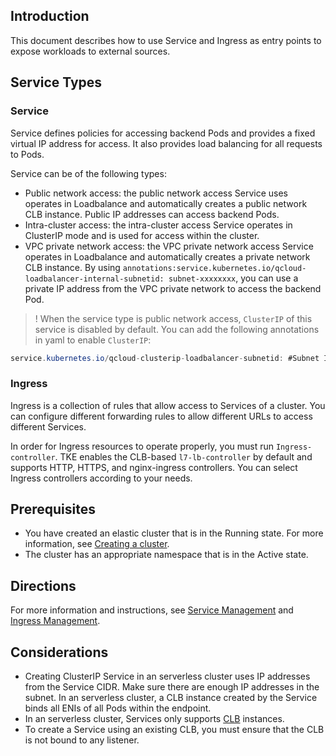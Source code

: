 ## Introduction
This document describes how to use Service and Ingress as entry points to expose workloads to external sources.

## Service Types
### Service
Service defines policies for accessing backend Pods and provides a fixed virtual IP address for access. It also provides load balancing for all requests to Pods.

Service can be of the following types:
- Public network access: the public network access Service uses operates in Loadbalance and automatically creates a public network CLB instance. Public IP addresses can access backend Pods.
- Intra-cluster access: the intra-cluster access Service operates in ClusterIP mode and is used for access within the cluster.
- VPC private network access: the VPC private network access Service operates in Loadbalance and automatically creates a private network CLB instance. By using `annotations:service.kubernetes.io/qcloud-loadbalancer-internal-subnetid: subnet-xxxxxxxx`, you can use a private IP address from the VPC private network to access the backend Pod.

>! When the service type is public network access, `ClusterIP` of this service is disabled by default. You can add the following annotations in yaml to enable `ClusterIP`:
```java
service.kubernetes.io/qcloud-clusterip-loadbalancer-subnetid: #Subnet ID of the service CIDR
```

### Ingress
Ingress is a collection of rules that allow access to Services of a cluster. You can configure different forwarding rules to allow different URLs to access different Services.

In order for Ingress resources to operate properly, you must run `Ingress-controller`. TKE enables the CLB-based `l7-lb-controller` by default and supports HTTP, HTTPS, and nginx-ingress controllers. You can select Ingress controllers according to your needs.

## Prerequisites
- You have created an elastic cluster that is in the Running state. For more information, see [Creating a cluster](https://intl.cloud.tencent.com/document/product/457/34048).
- The cluster has an appropriate namespace that is in the Active state.

## Directions
For more information and instructions, see [Service Management](https://intl.cloud.tencent.com/document/product/457/30672) and [Ingress Management](https://intl.cloud.tencent.com/document/product/457/37013).

## Considerations
- Creating ClusterIP Service in an serverless cluster uses IP addresses from the Service CIDR. Make sure there are enough IP addresses in the subnet.
In an serverless cluster, a CLB instance created by the Service binds all ENIs of all Pods within the endpoint.
- In an serverless cluster, Services only supports [CLB](https://intl.cloud.tencent.com/document/product/214/8847) instances.
- To create a Service using an existing CLB, you must ensure that the CLB is not bound to any listener.
